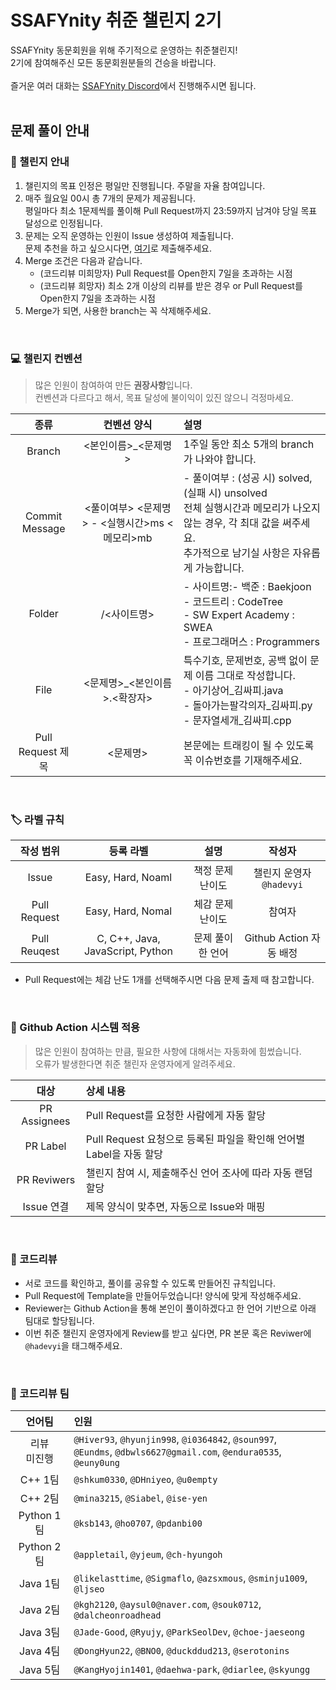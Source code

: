 # SSAFYnity 취준 챌린지 2기

SSAFYnity 동문회원을 위해 주기적으로 운영하는 취준챌린지! <br>
2기에 참여해주신 모든 동문회원분들의 건승을 바랍니다. <br>
<br>
즐거운 여러 대화는 [SSAFYnity Discord](https://cafe.naver.com/ssafynity/862)에서 진행해주시면 됩니다.<br>
<br>

## 문제 풀이 안내

### 📝 챌린지 안내
1. 챌린지의 목표 인정은 평일만 진행됩니다. 주말을 자율 참여입니다.
2. 매주 월요일 00시 총 7개의 문제가 제공됩니다. <br>
평일마다 최소 1문제씩를 풀이해 Pull Request까지 23:59까지 남겨야 당일 목표 달성으로 인정됩니다.
3. 문제는 오직 운영하는 인원이 Issue 생성하여 제출됩니다.<br>문제 추천을 하고 싶으시다면, [여기](https://forms.gle/MwiedpiQ3AbVn8na6)로 제출해주세요.
4. Merge 조건은 다음과 같습니다.
   - (코드리뷰 미희망자) Pull Request를 Open한지 7일을 초과하는 시점
   - (코드리뷰 희망자) 최소 2개 이상의 리뷰를 받은 경우 or Pull Request를 Open한지 7일을 초과하는 시점
5. Merge가 되면, 사용한 branch는 꼭 삭제해주세요.

<br> 

### 💻 챌린지 컨벤션
> 많은 인원이 참여하여 만든 **권장사항**입니다.<br>
> 컨벤션과 다르다고 해서, 목표 달성에 불이익이 있진 않으니 걱정마세요.

| 종류 | 컨벤션 양식 | 설명 |
| :---: | :---: | :--- |
| Branch | <본인이름>_<문제명> | 1주일 동안 최소 5개의 branch가 나와야 합니다. |
| Commit Message | <풀이여부> <문제명> - <실행시간>ms <메모리>mb | - 풀이여부 : (성공 시) solved, (실패 시) unsolved<br>전체 실행시간과 메모리가 나오지 않는 경우, 각 최대 값을 써주세요.<br>추가적으로 남기실 사항은 자유롭게 가능합니다. |
| Folder | /<사이트명> | - 사이트명:- 백준 : Baekjoon<br>- 코드트리 : CodeTree<br>- SW Expert Academy : SWEA<br>- 프로그래머스 : Programmers |
| File | <문제명>_<본인이름>.<확장자> | 특수기호, 문제번호, 공백 없이 문제 이름 그대로 작성합니다.<br>- 아기상어_김싸피.java<br>- 돌아가는팔각의자_김싸피.py<br>- 문자열세개_김싸피.cpp |
| Pull Request 제목 | <문제명> | 본문에는 트래킹이 될 수 있도록 꼭 이슈번호를 기재해주세요. |

<br> 

### 🏷️ 라벨 규칙
| 작성 범위 | 등록 라벨 | 설명 | 작성자 |
| :----: | :---: | :---:| :---:|
| Issue | Easy, Hard, Noaml | 책정 문제 난이도 | 챌린지 운영자 `@hadevyi`
| Pull Request | Easy, Hard, Nomal | 체감 문제 난이도 | 참여자 |
| Pull Reuqest | C, C++, Java, JavaScript, Python | 문제 풀이한 언어 | Github Action 자동 배정 |
- Pull Request에는 체감 난도 1개를 선택해주시면 다음 문제 출제 때 참고합니다.


<br>

### 🤖 Github Action 시스템 적용
> 많은 인원이 참여하는 만큼, 필요한 사항에 대해서는 자동화에 힘썼습니다.<br>
> 오류가 발생한다면 취준 챌린자 운영자에게 알려주세요.

| 대상 | 상세 내용 |
|:--:|:--|
|PR Assignees | Pull Request를 요청한 사람에게 자동 할당 |
|PR Label | Pull Request 요청으로 등록된 파일을 확인해 언어별 Label을 자동 할당 |
|PR Reviwers | 챌린지 참여 시, 제출해주신 언어 조사에 따라 자동 랜덤 할당 |
|Issue 연결 | 제목 양식이 맞추면, 자동으로 Issue와 매핑 |

<br> 

### 📃 코드리뷰
- 서로 코드를 확인하고, 풀이를 공유할 수 있도록 만들어진 규칙입니다.
- Pull Request에 Template을 만들어두었습니다! 양식에 맞게 작성해주세요.
- Reviewer는 Github Action을 통해 본인이 풀이하겠다고 한 언어 기반으로 아래 팀대로 할당됩니다.
- 이번 취준 챌린지 운영자에게 Review를 받고 싶다면, PR 본문 혹은 Reviwer에 `@hadevyi`을 태그해주세요.

<br>

### 👥 코드리뷰 팀
| 언어팀 | 인원 |
| :---: | :---|
| 리뷰<br>미진행 | `@Hiver93`, `@hyunjin998`, `@i0364842`, `@soun997`,<br> `@Eundms`, `@dbwls6627@gmail.com`, `@endura0535`, `@euny0ung` |
| C++ 1팀 | `@shkum0330`, `@DHniyeo`, `@u0empty` |
| C++ 2팀 | `@mina3215`, `@Siabel`, `@ise-yen` |
| Python 1팀 | `@ksb143`, `@ho0707`, `@pdanbi00` |
| Python 2팀 | `@appletail`, `@yjeum`, `@ch-hyungoh` |
| Java 1팀 | `@likelasttime`, `@Sigmaflo`, `@azsxmous`, `@sminju1009`, `@ljseo` |
| Java 2팀 | `@kgh2120`, `@aysul0@naver.com`, `@souk0712`, `@dalcheonroadhead` |
| Java 3팀 | `@Jade-Good`, `@Ryujy`, `@ParkSeolDev`, `@choe-jaeseong` |
| Java 4팀 | `@DongHyun22`, `@BNO0`, `@duckddud213`, `@serotonins` |
| Java 5팀 | `@KangHyojin1401`, `@daehwa-park`, `@diarlee`, `@skyungg` |
